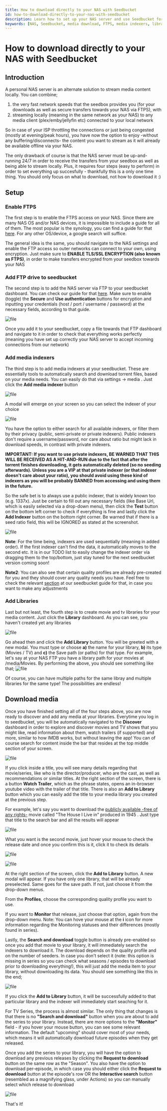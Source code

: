 ```yaml
---
title: How to download directly to your NAS with Seedbucket
id: how-to-download-directly-to-your-nas-with-seedbucket
description: Learn how to set up your NAS server and use Seedbucket for media discovery and download.
keywords: [NAS, Seedbucket, media download, FTPS, media indexers, libraries]
---
```


# How to download directly to your NAS with Seedbucket
## Introduction

A personal NAS server is an alternate solution to stream media content locally.
You can combine;

1. the very fast network speeds that the seedbox provides you (for your downloads as well as secure transfers towards your NAS via FTPS), with
2. streaming locally (meaning in the same network as your NAS) to any media client (plex/emby/jellyfin etc) connected to your local network



So in case of your ISP throttling the connections or just being congested (mostly at evening/peak hours), you have now the option to enjoy -without any buffering/disconnects- the content you want to stream as it will already be available offline via your NAS.

The only drawback of course is that the NAS server must be up-and-running 24/7 in order to receive the transfers from your seedbox as well as being able to stream locally.
Plus, it requires four steps (easy to perform) in order to set everything up succesfully - thankfully this is a only one time thing. You should only focus on what to download, not how to download it :) 

## Setup

### Enable FTPS

The first step is to enable the FTPS access on your NAS. Since there are many NAS OS and/or NAS devices, it is impossible to include a guide for all of them. The most popular is the synology, you can find a guide for that [here](https://kb.synology.com/en-global/DSM/tutorial/How_to_access_files_on_Synology_NAS_via_FTP).
For any other OS/device, a google search will suffice.

The general idea is the same, you should navigate to the NAS settings and enable the FTP access so outer networks can connect to your own, using encryption.
Just make sure to **ENABLE TLS/SSL ENCRYPTION (also known as FTPS)**, in order to make transfers encrypted from your seedbox towards your NAS

### Add FTP drive to seedbucket

The second step is to add the NAS server via FTP to your seedbucket dashboard. You can check our guide for that [here](https://community.seedboxes.cc/articles/how-to-use-seedbucket#ftp).
Make sure to enable (toggle) the **Secure** and **Use authentication** buttons for encryption and inputting your credentials (host / port / username / password) at the necessary fields, according to that guide.

![file](https://rapiddot-support-community-uploads.s3.amazonaws.com/uploads/image-1716207282372.14.28.jpg)

Once you add it to your seedbucket, copy a file towards that FTP dashboard and navigate to it in order to check that everything works perfectly (meaning you have set up correctly your NAS server to accept incoming connections from our network)

### Add media indexers

The third step is to add media indexers at your seedbucket. These are essentially tools to automatically search and download torrent files, based on your media needs.
You can easily do that via settings -> media . Just click the **Add media indexer** button

![file](https://rapiddot-support-community-uploads.s3.amazonaws.com/uploads/image-1718878583008.16.09.jpg)

A modal will emerge on your screen so you can select the indexer of your choice

![file](https://rapiddot-support-community-uploads.s3.amazonaws.com/uploads/image-1716202200276.09.16.jpg)

You have the option to either search for all available indexers, or filter them by their privacy (public, semi-private or private indexers). Public indexers don't require a username/password, nor care about ratio but might lack in download speeds, in contrast with private indexers.

**IMPORTANT: If you want to use private indexers, BE WARNED THAT THIS WILL BE RECEIVED AS A HIT-AND-RUN due to the fact that after the torrent finishes downloading, it gets automatically deleted (so no seeding afterwards). Unless you are a VIP at that private indexer (or that indexer doesn't care about your ratio), you should avoid using these kind of indexers as you will be probably BANNED from accessing and using them in the future.**

So the safe bet is to always use a public indexer, that is widely known too (e.g. 1337x). Just be certain to fill out any necessary fields (like Base Url, which is easily selected via a drop-down menu), then click the **Test** button on the bottom left corner to check if everything is fine and lastly click the **Add Indexer** button on the bottom right corner. Be warned that if there is a seed ratio field, this will be IGNORED as stated at the screenshot.

![file](https://rapiddot-support-community-uploads.s3.amazonaws.com/uploads/image-1716207556154.18.42.jpg)

**Note**: For the time being, indexers are used sequentially (meaning in added order). If the first indexer can't find the data, it automatically moves to the second etc. It is in our TODO list to easily change the indexer order via dragging them to the top/bottom, just stay tuned for the next seedbucket version coming soon!

**Note2**: You can also see that certain quality profiles are already pre-created for you and they should cover any quality needs you have. Feel free to check the relevant [section](https://community.seedboxes.cc/articles/how-to-use-seedbucket#quality-profiles) at our seedbucket guide for that, in case you want to make any adjustments

### Add Libraries

Last but not least, the fourth step is to create movie and tv libraries for your media content.
Just click the **Library** dashboard. As you can see, you haven't created yet any libraries

![file](https://rapiddot-support-community-uploads.s3.amazonaws.com/uploads/image-1716208123376.28.18.jpg)

Go ahead then and click the **Add Library** button. You will be greeted with a new modal.
You must type or choose **a)** the name for your library, **b)** its type (Movies / TV) and **c)** the Save path (or paths) for that type.
For example, let's say at your NAS FTP you have a library path for your movies at /media/Movies. By performing the above, you should see something like that;
![file](https://rapiddot-support-community-uploads.s3.amazonaws.com/uploads/image-1716208054852.21.37.jpg)

Of course, you can have multiple paths for the same libray and multiple libraries for the same type! The possibilities are endless!

## Download media

Once you have finished setting all of the four steps above, you are now ready to discover and add any media at your libraries.
Everytime you log in to seedbucket, you will be automatically navigated to the **Discover** dashboard in order to explore and discover movies and TV shows that you might like, read information about them, watch trailers (if supported) and more, similar to how IMDB works, but without leaving the app!
You can of course search for content inside the bar that resides at the top middle section of your screen.

![file](https://rapiddot-support-community-uploads.s3.amazonaws.com/uploads/image-1716209944902.58.56.jpg)

If you click inside a title, you will see many details regarding that movie/series, like who is the director/producer, who are the cast, as well as recommendations or similar titles.
At the right section of the screen, there is a button **Watch Trailer**, which as the phrase states, opens an in-browser youtube video with the trailer of that title.
There is also an **Add to Library** button which you can easily add the title to your media library you created at the previous step.

For example, let's say you want to download the [publicly available -free of any rights-](https://archive.org/details/the-house-i-live-in-1945) movie called "The House I Live in" produced in 1945 . Just type that title to the search bar and all the results will appear

![file](https://rapiddot-support-community-uploads.s3.amazonaws.com/uploads/image-1716210557779.01.24.jpg)

What you want is the second movie, just hover your mouse to check the release date and once you confirm this is it, click it to check its details

![file](https://rapiddot-support-community-uploads.s3.amazonaws.com/uploads/image-1716210624578.09.58.jpg)

![file](https://rapiddot-support-community-uploads.s3.amazonaws.com/uploads/image-1716210756413.12.05.jpg)

At the right section of the screen, click the **Add to Library** button. A new modal will appear.
If you have only one library, that will be already preselected. Same goes for the save path.
If not, just choose it from the drop-down menus.

From the **Profiles**, choose the corresponding quality profile you want to use.

If you want to **Monitor** that release, just choose that option, again from the drop-down menu.
Note: You can hove your mouse at the **i** icon for more information regarding the Monitoring statuses and their differences (mostly found in series).

Lastly, the **Search and download** toggle button is already pre-enabled so once you add that movie to your library, it will immediately search the indexers to download it. The download depends on the quality profile and on the number of seeders.
In case you don't select it (note: this option is missing in series so you can check what seasons / episodes to download prior to downloading everything!), this will just add the media item to your library, without downloading its data.
You should see something like this in the end;

![file](https://rapiddot-support-community-uploads.s3.amazonaws.com/uploads/image-1716210991843.16.17.jpg)

If you click the **Add to Library** button, it will be successfully added to that particular library and the indexer will immediately start seaching for it. 

For TV Series, the process is almost similar. The only thing that changes is that there is no **"Search and download"** button when you are about to add the series to your library.
Instead, there are more options to the **"Monitor"** field - if you hover your mouse button, you can see some relevant information. The default "upcoming" should cover most of your needs, which means it will automatically download future episodes when they get released.

Once you add the series to your library, you will have the option to download any previous releases by clicking the **Request to download** button on the same row as the "Season".
You also have the option to download per-episode, in which case you should either click the **Request to download** button at the episode's row OR the **Interactive search** button (resembled as a magnifying glass, under Actions) so you can manually select which release to download

![file](https://rapiddot-support-community-uploads.s3.amazonaws.com/uploads/image-1718880812874.28.47.jpg)

That's it!
